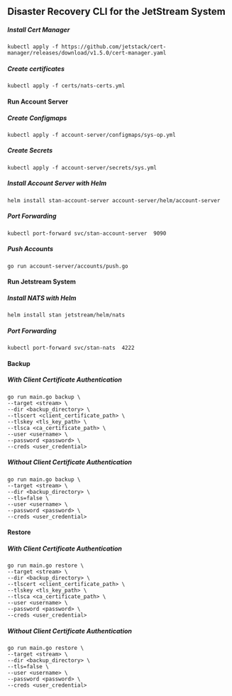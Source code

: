## Disaster Recovery CLI for the JetStream System

##### Install Cert Manager
```
kubectl apply -f https://github.com/jetstack/cert-manager/releases/download/v1.5.0/cert-manager.yaml
```
##### Create certificates
```
kubectl apply -f certs/nats-certs.yml
```
####  Run Account Server
##### Create Configmaps
```
kubectl apply -f account-server/configmaps/sys-op.yml
```
##### Create Secrets
```
kubectl apply -f account-server/secrets/sys.yml
```
##### Install Account Server with Helm
```
helm install stan-account-server account-server/helm/account-server    
```
##### Port Forwarding
```
kubectl port-forward svc/stan-account-server  9090
```
##### Push Accounts
```
go run account-server/accounts/push.go
```
####  Run Jetstream System 
##### Install NATS with Helm
```
helm install stan jetstream/helm/nats    
```
##### Port Forwarding
```
kubectl port-forward svc/stan-nats  4222
```

#### Backup
##### With Client Certificate Authentication
```
go run main.go backup \
--target <stream> \
--dir <backup_directory> \
--tlscert <client_certificate_path> \
--tlskey <tls_key_path> \
--tlsca <ca_certificate_path> \
--user <username> \
--password <password> \
--creds <user_credential>
```
##### Without Client Certificate Authentication
```
go run main.go backup \
--target <stream> \
--dir <backup_directory> \
--tls=false \
--user <username> \
--password <password> \
--creds <user_credential>
```
#### Restore
##### With Client Certificate Authentication
```
go run main.go restore \
--target <stream> \
--dir <backup_directory> \
--tlscert <client_certificate_path> \
--tlskey <tls_key_path> \
--tlsca <ca_certificate_path> \
--user <username> \
--password <password> \
--creds <user_credential>
```
##### Without Client Certificate Authentication
```
go run main.go restore \
--target <stream> \
--dir <backup_directory> \
--tls=false \
--user <username> \
--password <password> \
--creds <user_credential>
```

